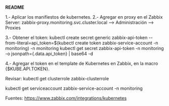 **README**

1.- Aplicar los manifiestos de kubernetes.
2.- Agregar en proxy en el Zabbix Server: zabbix-proxy.monitoring.svc.cluster.local --> Administración --> Proxies 

3.- Obtener el token:
kubectl create secret generic zabbix-api-token   --from-literal=api_token=$(kubectl create token zabbix-service-account -n monitoring)   -n monitoring
kubectl get secret zabbix-api-token -n monitoring -o jsonpath={.data.api_token}  | base64 -d

4.- Agregar el token en el template de Kubernetes en Zabbix, en la macro {$KUBE.API.TOKEN}.



Revisar:
kubectl get clusterrole zabbix-clusterrole

kubectl get serviceaccount zabbix-service-account -n monitoring

Fuentes:
https://www.zabbix.com/integrations/kubernetes
